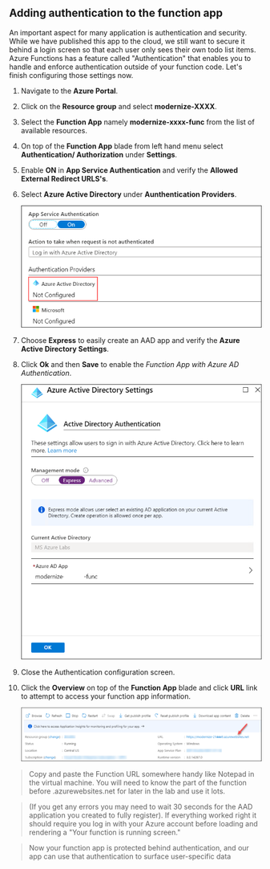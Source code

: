 ## Adding authentication to the function app

An important aspect for many application is authentication and security. While we have published this app to the cloud, we still want to secure it behind a login screen so that each user only sees their own todo list items. Azure Functions has a feature called "Authentication" that enables you to handle and enforce authentication outside of your function code. Let's finish configuring those settings now.

1. Navigate to the **Azure Portal**. 

2. Click on the **Resource group** and select **modernize-XXXX**.

3. Select the **Function App** namely **modernize-xxxx-func** from the list of available resources.

4. On top of the **Function App** blade from left hand menu select **Authentication/ Authorization** under **Settings**.

5. Enable **ON** in **App Service Authentication** and verify the **Allowed External Redirect URLS's**.

6. Select **Azure Active Directory** under **Aunthentication Providers**.
   
    ![activedirectory](images/activedirectory.png)
    
7. Choose **Express** to easily create an AAD app and verify the **Azure Active Directory Settings**.

8. Click **Ok** and then **Save** to enable the *Function App with Azure AD Authentication*.

    ![Express](images/express01.png)
   
10. Close the Authentication configuration screen.

11. Click the **Overview** on top of the **Function App** blade and click **URL** link to attempt to access your function app information.

    ![Function-App](images/functionapp-01.png) 
    
 > Copy and paste the Function URL somewhere handy like Notepad in the virtual machine. You will need to know the part of the function before .azurewebsites.net for later in the lab and use it lots.
 
 > (If you get any errors you may need to wait 30 seconds for the AAD application you created to fully register). If everything worked right it should require you log in with your Azure account before loading and rendering a "Your function is running screen."
 
 >Now your function app is protected behind authentication, and our app can use that authentication to surface user-specific data
 
 
